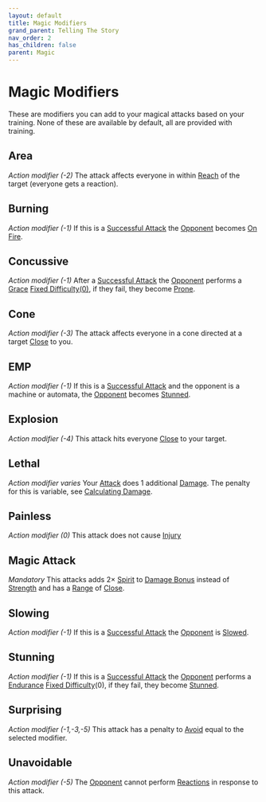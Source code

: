 ```yaml
---
layout: default
title: Magic Modifiers
grand_parent: Telling The Story
nav_order: 2
has_children: false
parent: Magic
---
```

# Magic Modifiers
These are modifiers you can add to your magical attacks based on your training. None of these are available by default, all are provided with training.

## Area
*Action modifier (-2)*
The attack affects everyone in within [Reach](Core/Movement#Reach) of the target (everyone gets a reaction).

## Burning
*Action modifier (-1)*
If this is a [Successful Attack](Core/Terminology#Successful%20Attack) the [Opponent](Core/Terminology#Opponent) becomes [On Fire](Core/Effects#On%20Fire).

## Concussive
*Action modifier (-1)*
After a [Successful Attack](Core/Terminology#Successful%20Attack) the [Opponent](Core/Terminology#Opponent) performs a [Grace](Core/Agility#Grace) [Fixed Difficulty(0)](Core/Skills#Fixed%20Difficulty), if they fail, they become [Prone](Core/Effects#Prone).

## Cone
*Action modifier (-3)*
The attack affects everyone in a cone directed at a target [Close](Core/Movement#Close) to you.

## EMP
*Action modifier (-1)*
If this is a [Successful Attack](Core/Terminology#Successful%20Attack) and the opponent is a machine or automata, the [Opponent](Core/Terminology#Opponent) becomes [Stunned](Core/Effects#Stunned).

## Explosion
*Action modifier (-4)*
This attack hits everyone [Close](Core/Movement#Close) to your target.

## Lethal
*Action modifier varies*
Your [Attack](Core/Terminology#Attack) does 1 additional [Damage](Core/Terminology#Damage). The penalty for this is variable, see [Calculating Damage](#Calculating%20Damage).

## Painless
*Action modifier (0)*
This attack does not cause [Injury](Core/Injury)

## Magic Attack
*Mandatory*
This attacks adds $2 \times$ [Spirit](Core/Spirit) to [Damage Bonus](Core/Weapons#Damage%20Bonus) instead of [Strength](Core/Strength) and has a [Range](Core/Weapons#Range) of [Close](Core/Movement#Close).

## Slowing
*Action modifier (-1)*
If this is a [Successful Attack](Core/Terminology#Successful%20Attack) the [Opponent](Core/Terminology#Opponent) is [Slowed](Core/Effects#Slowed). 

## Stunning
*Action modifier (-1)*
If this is a [Successful Attack](Core/Terminology#Successful%20Attack) the [Opponent](Core/Terminology#Opponent) performs a [Endurance](Core/Strength#Endurance) [Fixed Difficulty](Core/Skills#Fixed%20Difficulty)(0), if they fail, they become [Stunned](Core/Effects#Stunned). 
## Surprising
*Action modifier (-1,-3,-5)*
This attack has a penalty to [Avoid](Core/Reacting#Avoid) equal to the selected modifier.
## Unavoidable
*Action modifier (-5)*
The [Opponent](Core/Terminology#Opponent) cannot perform [Reactions](Core/Terminology#Reaction) in response to this attack.